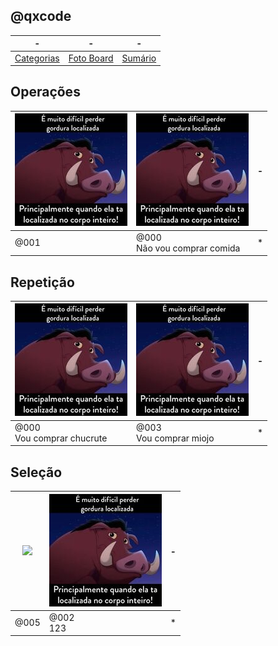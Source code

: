 ## @qxcode
-|-|-
-|-|-
[Categorias](categorias.md#qxcode) | [Foto Board](view.md#qxcode) |  [Sumário](summary.md#qxcode)


## Operações

[![](base/.thumb/001/Readme.jpg)](base/001/Readme.md#operacoes-empty)|[![](base/.thumb/000/Readme.jpg)](base/000/Readme.md#operacoes-não-vou-comprar-comida-empty)|-
-|-|-
@001<br>|@000<br>Não vou comprar comida|*



## Repetição

[![](base/.thumb/000/01.jpg)](base/000/01.md#repeticao-vou-comprar-chucrute)|[![](base/.thumb/003/Readme.jpg)](base/003/Readme.md#repeticao-vou-comprar-miojo-comida)|-
-|-|-
@000<br>Vou comprar chucrute|@003<br>Vou comprar miojo|*



## Seleção

[![](https://placekitten.com/320/181)](base/005/Readme.md#selecao-empty)|[![](base/.thumb/002/Readme.jpg)](base/002/Readme.md#selecao-123-sdf-empty)|-
-|-|-
@005<br>|@002<br>123|*


